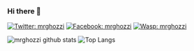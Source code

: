### Hi there 👋

<!--
**mrghozzi/mrghozzi** is a ✨ _special_ ✨ repository because its `README.md` (this file) appears on your GitHub profile.

Here are some ideas to get you started:

- 🔭 I’m currently working on ...
- 🌱 I’m currently learning ...
- 👯 I’m looking to collaborate on ...
- 🤔 I’m looking for help with ...
- 💬 Ask me about ...
- 📫 How to reach me: ...
- 😄 Pronouns: ...
- ⚡ Fun fact: ...
-->
[![Twitter: mrghozzi](https://img.shields.io/twitter/follow/mrghozzi?style=social)](https://twitter.com/mrghozzi)
[![Facebook: mrghozzi](https://img.shields.io/badge/mrghozzi-blue?style=social&logo=Facebook)](https://facebook.com/mr.ghozzi)
[![Wasp: mrghozzi](https://img.shields.io/badge/wasp-mrghozzi-red?style=social&logo=Owasp)](https://www.wasp.gq/mrghozzi)

![mrghozzi github stats](https://github-readme-stats.vercel.app/api?username=mrghozzi&layout=compact&show_icons=true&theme=radical&include_all_commits=true&count_private=true&hide_border=true) ![Top Langs](https://github-readme-stats.vercel.app/api/top-langs/?username=mrghozzi&layout=compact&show_icons=true&theme=radical&hide_border=true&langs_count=8&hide=swift,kotlin,Ruby,Objective-C)
